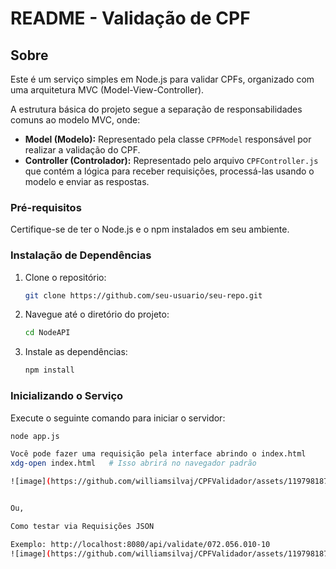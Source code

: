 # README - Validação de CPF

## Sobre
Este é um serviço simples em Node.js para validar CPFs, organizado com uma arquitetura MVC (Model-View-Controller).

A estrutura básica do projeto segue a separação de responsabilidades comuns ao modelo MVC, onde:
- **Model (Modelo):** Representado pela classe `CPFModel` responsável por realizar a validação do CPF.
- **Controller (Controlador):** Representado pelo arquivo `CPFController.js` que contém a lógica para receber requisições, processá-las usando o modelo e enviar as respostas.


### Pré-requisitos
Certifique-se de ter o Node.js e o npm instalados em seu ambiente.

### Instalação de Dependências
1. Clone o repositório:
    ```bash
    git clone https://github.com/seu-usuario/seu-repo.git
    ```

2. Navegue até o diretório do projeto:
    ```bash
    cd NodeAPI
    ```

3. Instale as dependências:
    ```bash
    npm install
    ```

### Inicializando o Serviço
Execute o seguinte comando para iniciar o servidor:
```bash
node app.js

Você pode fazer uma requisição pela interface abrindo o index.html
xdg-open index.html   # Isso abrirá no navegador padrão

![image](https://github.com/williamsilvaj/CPFValidador/assets/119798187/998cb712-526b-4de9-97fa-f15ca9f18496)


Ou,

Como testar via Requisições JSON

Exemplo: http://localhost:8080/api/validate/072.056.010-10
![image](https://github.com/williamsilvaj/CPFValidador/assets/119798187/88547e04-3bd8-45ca-bacb-e1db75d2c5a7)

